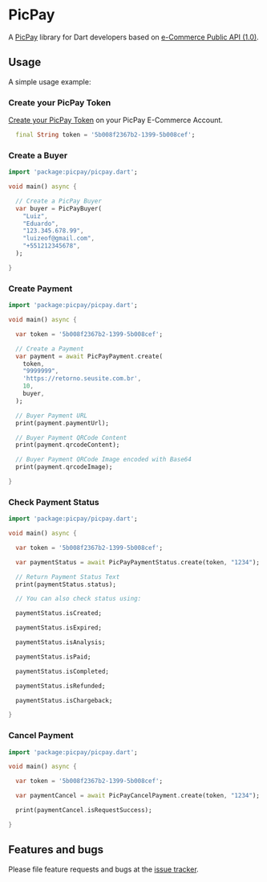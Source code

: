 # PicPay

A [PicPay](https://picpay.com/) library for Dart developers based on [e-Commerce Public API (1.0)](https://ecommerce.picpay.com/doc/).

## Usage

A simple usage example:

### Create your PicPay Token

[Create your PicPay Token](https://lojista.picpay.com/ecommerce-token) on your PicPay E-Commerce Account.

```dart
  final String token = '5b008f2367b2-1399-5b008cef';
```

### Create a Buyer

```dart
import 'package:picpay/picpay.dart';

void main() async {

  // Create a PicPay Buyer
  var buyer = PicPayBuyer(
    "Luiz",
    "Eduardo",
    "123.345.678.99",
    "luizeof@gmail.com",
    "+551212345678",
  );

}
```

### Create Payment

```dart
import 'package:picpay/picpay.dart';

void main() async {

  var token = '5b008f2367b2-1399-5b008cef';

  // Create a Payment
  var payment = await PicPayPayment.create(
    token,
    "9999999",
    'https://retorno.seusite.com.br',
    10,
    buyer,
  );

  // Buyer Payment URL
  print(payment.paymentUrl);

  // Buyer Payment QRCode Content
  print(payment.qrcodeContent);

  // Buyer Payment QRCode Image encoded with Base64
  print(payment.qrcodeImage);

}
```

### Check Payment Status

```dart
import 'package:picpay/picpay.dart';

void main() async {

  var token = '5b008f2367b2-1399-5b008cef';

  var paymentStatus = await PicPayPaymentStatus.create(token, "1234");

  // Return Payment Status Text
  print(paymentStatus.status);

  // You can also check status using:

  paymentStatus.isCreated;

  paymentStatus.isExpired;

  paymentStatus.isAnalysis;

  paymentStatus.isPaid;

  paymentStatus.isCompleted;

  paymentStatus.isRefunded;

  paymentStatus.isChargeback;

}
```

### Cancel Payment

```dart
import 'package:picpay/picpay.dart';

void main() async {

  var token = '5b008f2367b2-1399-5b008cef';

  var paymentCancel = await PicPayCancelPayment.create(token, "1234");

  print(paymentCancel.isRequestSuccess);

}
```

## Features and bugs

Please file feature requests and bugs at the [issue tracker][tracker].

[tracker]: https://github.com/stackingwidgets/picpay-dart/issues
